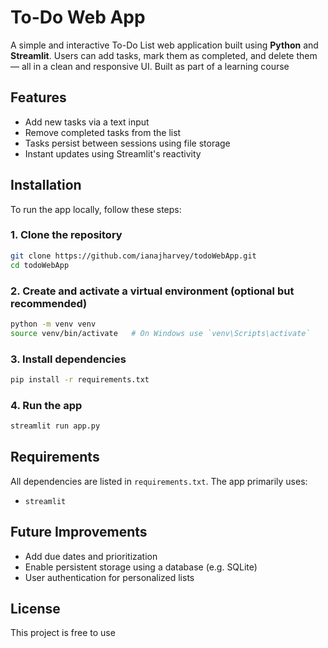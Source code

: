 # To-Do Web App

A simple and interactive To-Do List web application built using **Python** and **Streamlit**. Users can add tasks, mark them as completed, and delete them — all in a clean and responsive UI. Built as part of a learning course

## Features

- Add new tasks via a text input
- Remove completed tasks from the list
- Tasks persist between sessions using file storage
- Instant updates using Streamlit's reactivity

## Installation

To run the app locally, follow these steps:

### 1. Clone the repository

```bash
git clone https://github.com/ianajharvey/todoWebApp.git
cd todoWebApp
```

### 2. Create and activate a virtual environment (optional but recommended)

```bash
python -m venv venv
source venv/bin/activate   # On Windows use `venv\Scripts\activate`
```

### 3. Install dependencies

```bash
pip install -r requirements.txt
```

### 4. Run the app

```bash
streamlit run app.py
```

## Requirements

All dependencies are listed in `requirements.txt`. The app primarily uses:

- `streamlit`

## Future Improvements

- Add due dates and prioritization
- Enable persistent storage using a database (e.g. SQLite)
- User authentication for personalized lists

## License

This project is free to use
